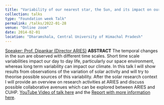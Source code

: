 ```yaml
---
title: "Variability of our nearest star, the Sun, and its impact on our life"
collection: talks
type: "Foundation week Talk"
permalink: /talks/2022-01-28
venue: "Online zoom"
date: 2014-02-01
location: "Dharamshala, Central University of Himachal Pradesh"
---
```


[Speaker: Prof. Dipankar (Director ARIES)](https://www.aries.res.in/people/dipanker/home)
**ABSTRACT** The temporal changes in the sun are observed with different time scales. Short time scale variabilities impact our day to day life, particularly our space environment, whereas long term variability can impact our climate. In this talk I will show results from observations of the variation of solar activity and will try to theorise possible sources of this variability. After the solar research context I will provide an overview on research activities at ARIES  and discuss possible collaborative avenues which can be explored between ARIES and CUHP.
[YouTube Video of talk here](https://www.youtube.com/watch?v=20L3Hq_pNVc&t=3401s)  and the
[Report with more information  here](/files/physics-webinar-report-foundation-week.md).
